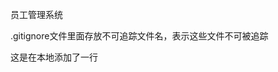 <!--
 * @Description: 
 * @Author:  shang guan meng luo
 * @version: 
 * @Date: 2024-09-17 11:15:54
 * @LastEditTime: 2024-09-17 14:32:08
-->
员工管理系统

.gitignore文件里面存放不可追踪文件名，表示这些文件不可被追踪

这是在本地添加了一行


